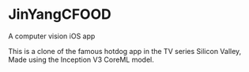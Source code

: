 # JinYangCFOOD
A computer vision iOS app

This is a clone of the famous hotdog app in the TV series Silicon Valley, Made using the Inception V3 CoreML model.
